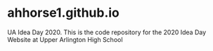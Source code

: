 # ahhorse1.github.io
UA Idea Day 2020.
This is the code repository for the 2020 Idea Day Website at Upper Arlington High School
